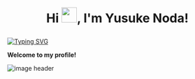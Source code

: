 # <p align="center">Hi <img src="https://raw.githubusercontent.com/marcos-inja/marcos-inja/main/gifs/hi.gif" width="35px">, I'm Yusuke Noda!</p>

[![Typing SVG](https://readme-typing-svg.herokuapp.com?color=%2336BCF7&lines=Full+stack+and+blockchain+developer)](https://git.io/typing-svg)

**Welcome to my profile!**

<img alt="image header" src="https://lp-test-server.web.app/git_banner.png"/> 
